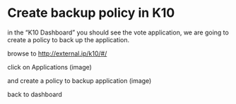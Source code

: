 # Create backup policy in K10

in the “K10 Dashboard” you should see the vote application, we are going to create a policy to back up the application.

browse to http://external.ip/k10/#/

click on Applications (image)

and create a policy to backup application (image)

back to dashboard

